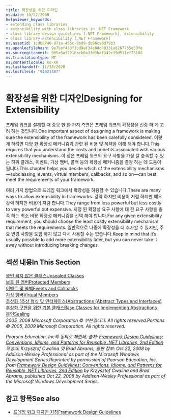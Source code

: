 ```yaml
---
title: 확장성을 위한 디자인
ms.date: 10/22/2008
helpviewer_keywords:
- extending class libraries
- extensibility with class libraries in .NET Framework
- class library design guidelines [.NET Framework], extensibility
- class library extensibility [.NET Framework]
ms.assetid: 1cdb8740-871a-456c-9bd9-db96ca8d79b3
ms.openlocfilehash: 9e75ef433f3bd9af34e8dd40331a8267755e59fe
ms.sourcegitcommit: 965a5af7918acb0a3fd3baf342e15d511ef75188
ms.translationtype: MT
ms.contentlocale: ko-KR
ms.lasthandoff: 11/18/2020
ms.locfileid: "94821387"
---
```

# <a name="designing-for-extensibility"></a><span data-ttu-id="c2c57-102">확장성을 위한 디자인</span><span class="sxs-lookup"><span data-stu-id="c2c57-102">Designing for Extensibility</span></span>
<span data-ttu-id="c2c57-103">프레임 워크를 설계할 때 중요 한 한 가지 측면은 프레임 워크의 확장성을 신중 하 게 고려 하는 것입니다.</span><span class="sxs-lookup"><span data-stu-id="c2c57-103">One important aspect of designing a framework is making sure the extensibility of the framework has been carefully considered.</span></span> <span data-ttu-id="c2c57-104">이렇게 하려면 다양 한 확장성 메커니즘과 관련 된 비용 및 혜택을 이해 해야 합니다.</span><span class="sxs-lookup"><span data-stu-id="c2c57-104">This requires that you understand the costs and benefits associated with various extensibility mechanisms.</span></span> <span data-ttu-id="c2c57-105">이 장은 프레임 워크의 요구 사항을 가장 잘 충족할 수 있는 하위 클래스, 이벤트, 가상 멤버, 콜백 등의 확장성 메커니즘을 결정 하는 데 도움이 됩니다.</span><span class="sxs-lookup"><span data-stu-id="c2c57-105">This chapter helps you decide which of the extensibility mechanisms—subclassing, events, virtual members, callbacks, and so on—can best meet the requirements of your framework.</span></span>  
  
 <span data-ttu-id="c2c57-106">여러 가지 방법으로 프레임 워크에서 확장성을 허용할 수 있습니다.</span><span class="sxs-lookup"><span data-stu-id="c2c57-106">There are many ways to allow extensibility in frameworks.</span></span> <span data-ttu-id="c2c57-107">강력 하지만 비용이 저렴 하지만 매우 강력 하지만 비용이 저렴 합니다.</span><span class="sxs-lookup"><span data-stu-id="c2c57-107">They range from less powerful but less costly to very powerful but expensive.</span></span> <span data-ttu-id="c2c57-108">지정 된 확장성 요구 사항에 대 한 요구 사항을 충족 하는 최소 비용 확장성 메커니즘을 선택 해야 합니다.</span><span class="sxs-lookup"><span data-stu-id="c2c57-108">For any given extensibility requirement, you should choose the least costly extensibility mechanism that meets the requirements.</span></span> <span data-ttu-id="c2c57-109">일반적으로 나중에 확장성을 더 추가할 수 있지만, 주요 변경 사항을 도입 하지 않고 다시 사용할 수는 없습니다.</span><span class="sxs-lookup"><span data-stu-id="c2c57-109">Keep in mind that it’s usually possible to add more extensibility later, but you can never take it away without introducing breaking changes.</span></span>  
  
## <a name="in-this-section"></a><span data-ttu-id="c2c57-110">섹션 내용</span><span class="sxs-lookup"><span data-stu-id="c2c57-110">In This Section</span></span>  
 [<span data-ttu-id="c2c57-111">봉인 되지 않은 클래스</span><span class="sxs-lookup"><span data-stu-id="c2c57-111">Unsealed Classes</span></span>](unsealed-classes.md)  
 [<span data-ttu-id="c2c57-112">보호 된 멤버</span><span class="sxs-lookup"><span data-stu-id="c2c57-112">Protected Members</span></span>](protected-members.md)  
 [<span data-ttu-id="c2c57-113">이벤트 및 콜백</span><span class="sxs-lookup"><span data-stu-id="c2c57-113">Events and Callbacks</span></span>](events-and-callbacks.md)  
 [<span data-ttu-id="c2c57-114">가상 멤버</span><span class="sxs-lookup"><span data-stu-id="c2c57-114">Virtual Members</span></span>](virtual-members.md)  
 [<span data-ttu-id="c2c57-115">추상화 (추상 형식 및 인터페이스)</span><span class="sxs-lookup"><span data-stu-id="c2c57-115">Abstractions (Abstract Types and Interfaces)</span></span>](abstractions-abstract-types-and-interfaces.md)  
 [<span data-ttu-id="c2c57-116">추상화 구현을 위한 기본 클래스</span><span class="sxs-lookup"><span data-stu-id="c2c57-116">Base Classes for Implementing Abstractions</span></span>](base-classes-for-implementing-abstractions.md)  
 [<span data-ttu-id="c2c57-117">봉인</span><span class="sxs-lookup"><span data-stu-id="c2c57-117">Sealing</span></span>](sealing.md)  
 <span data-ttu-id="c2c57-118">*2005, 2009 Microsoft Corporation © 부분입니다. All rights reserved.*</span><span class="sxs-lookup"><span data-stu-id="c2c57-118">*Portions © 2005, 2009 Microsoft Corporation. All rights reserved.*</span></span>  
  
 <span data-ttu-id="c2c57-119">*Pearson Education, Inc의 동의로 재인쇄. 출처: [Framework Design Guidelines: Conventions, Idioms, and Patterns for Reusable .NET Libraries, 2nd Edition](https://www.informit.com/store/framework-design-guidelines-conventions-idioms-and-9780321545619) 작성자: Krzysztof Cwalina 및 Brad Abrams, 출판 정보: Oct 22, 2008 by Addison-Wesley Professional as part of the Microsoft Windows Development Series.*</span><span class="sxs-lookup"><span data-stu-id="c2c57-119">*Reprinted by permission of Pearson Education, Inc. from [Framework Design Guidelines: Conventions, Idioms, and Patterns for Reusable .NET Libraries, 2nd Edition](https://www.informit.com/store/framework-design-guidelines-conventions-idioms-and-9780321545619) by Krzysztof Cwalina and Brad Abrams, published Oct 22, 2008 by Addison-Wesley Professional as part of the Microsoft Windows Development Series.*</span></span>  
  
## <a name="see-also"></a><span data-ttu-id="c2c57-120">참고 항목</span><span class="sxs-lookup"><span data-stu-id="c2c57-120">See also</span></span>

- [<span data-ttu-id="c2c57-121">프레임 워크 디자인 지침</span><span class="sxs-lookup"><span data-stu-id="c2c57-121">Framework Design Guidelines</span></span>](index.md)
